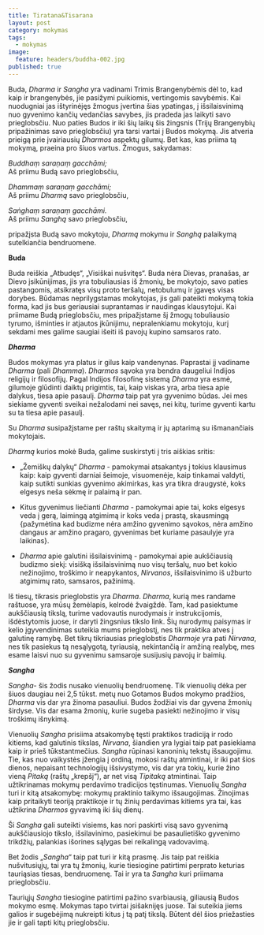 ```yaml
---
title: Tiratana&Tisarana
layout: post
category: mokymas
tags:
  - mokymas
image:
  feature: headers/buddha-002.jpg
published: true
---
```


Buda, *Dharma* ir *Sangha* yra vadinami Trimis Brangenybėmis dėl to, kad kaip ir brangenybės, jie pasižymi puikiomis, vertingomis savybėmis. Kai nuodugniai jas ištyrinėjęs žmogus įvertina šias ypatingas, į išsilaisvinimą nuo gyvenimo kančių vedančias savybes, jis pradeda jas laikyti savo prieglobsčiu. Nuo paties Budos ir iki šių laikų šis žingsnis (Trijų Brangenybių pripažinimas savo prieglobsčiu) yra tarsi vartai į Budos mokymą. Jis atveria prieigą prie įvairiausių *Dharmos* aspektų gilumų. Bet kas, kas priima tą mokymą, praeina pro šiuos vartus. 
Žmogus, sakydamas:

*Buddhaṃ saraṇaṃ gacchāmi;*  
Aš priimu Budą savo prieglobsčiu,  

*Dhammaṃ saraṇaṃ gacchāmi;*  
Aš priimu *Dharmą* savo prieglobsčiu,  

*Saṅghaṃ saraṇaṃ gacchāmi.*  
Aš priimu *Sanghą* savo prieglobsčiu,  

pripažįsta Budą savo mokytoju, *Dharmą* mokymu ir *Sanghą* palaikymą sutelkiančia bendruomene.
<!--break-->

**Buda**

Buda reiškia „Atbudęs“, „Visiškai nušvitęs“. Buda nėra Dievas, pranašas, ar Dievo įsikūnijimas, jis yra tobuliausias iš žmonių, be mokytojo, savo paties pastangomis, atsikratęs visų proto teršalų, netobulumų ir įgavęs visas dorybes. Būdamas neprilygstamas mokytojas, jis gali pateikti mokymą tokia forma, kad jis bus geriausiai suprantamas ir naudingas klausytojui. Kai priimame Budą prieglobsčiu, mes pripažįstame šį žmogų tobuliausio tyrumo, išminties ir atjautos įkūnijimu, nepralenkiamu mokytoju, kurį sekdami mes galime saugiai išeiti iš pavojų kupino samsaros rato.

**_Dharma_** 

Budos mokymas yra platus ir gilus kaip vandenynas. Paprastai jį vadiname *Dharma* (pali *Dhamma*). *Dharmos* sąvoka yra bendra daugeliui Indijos religijų ir filosofijų. Pagal Indijos filosofinę sistemą *Dharma* yra esmė, gilumoje glūdinti daiktų prigimtis, tai, kaip viskas yra, arba tiesa apie dalykus, tiesa apie pasaulį. *Dharma* taip pat yra gyvenimo būdas. Jei mes siekiame gyventi sveikai nežalodami nei savęs, nei kitų, turime gyventi kartu su ta tiesa apie pasaulį.

Su *Dharma* susipažįstame per raštų skaitymą ir jų aptarimą su išmanančiais mokytojais.

*Dharmą* kurios mokė Buda, galime suskirstyti į tris aiškias sritis:

* „Žemiškų dalykų“ *Dharma* - pamokymai atsakantys į tokius klausimus kaip: kaip gyventi darniai šeimoje, visuomenėje, kaip tinkamai valdyti, kaip sutikti sunkias gyvenimo akimirkas, kas yra tikra draugystė, koks elgesys neša sėkmę ir palaimą ir pan.

* Kitus gyvenimus liečianti *Dharma* - pamokymai apie tai, koks elgesys veda į gerą, laimingą atgimimą ir koks veda į prastą, skausmingą {pažymėtina kad budizme nėra amžino gyvenimo sąvokos, nėra amžino dangaus ar amžino pragaro, gyvenimas bet kuriame pasaulyje yra laikinas}.

* *Dharma* apie galutini išsilaisvinimą - pamokymai apie aukščiausią budizmo siekį: visišką išsilaisvinimą nuo visų teršalų, nuo bet kokio nežinojimo, troškimo ir neapykantos, *Nirvanos*, išsilaisvinimo iš užburto atgimimų rato, samsaros, pažinimą.

Iš tiesų, tikrasis prieglobstis yra *Dharma*. *Dharma*, kurią mes randame raštuose, yra mūsų žemėlapis, kelrodė žvaigždė. Tam, kad pasiektume aukščiausią tikslą, turime vadovautis nurodymais ir instrukcijomis, išdėstytomis juose, ir daryti žingsnius tikslo link. Šių nurodymų paisymas ir kelio įgyvendinimas suteikia mums prieglobstį, nes tik praktika atves į galutinę ramybę. Bet tikrų tikriausias prieglobstis *Dharmoje* yra pati *Nirvana*, nes tik pasiekus tą nesąlygotą, tyriausią, nekintančią ir amžiną realybę, mes esame laisvi nuo su gyvenimu samsaroje susijusių pavojų ir baimių.

**_Sangha_**

*Sangha*- šis žodis nusako vienuolių bendruomenę. Tik vienuolių dėka per šiuos daugiau nei 2,5 tūkst. metų nuo Gotamos Budos mokymo pradžios, *Dharma* vis dar yra žinoma pasauliui. Budos žodžiai vis dar gyvena žmonių širdyse. Vis dar esama žmonių, kurie sugeba pasiekti nežinojimo ir visų troškimų išnykimą.

Vienuolių *Sangha* prisiima atsakomybę tęsti praktikos tradiciją ir rodo kitiems, kad galutinis tikslas, *Nirvana*, šiandien yra lygiai taip pat pasiekiama kaip ir prieš tūkstantmečius. *Sangha* rūpinasi kanoninių tekstų išsaugojimu. Tie, kas nuo vaikystės įžengia į ordiną, mokosi raštų atmintinai, ir iki pat šios dienos, nepaisant technologijų išsivystymo, vis dar yra tokių, kurie žino vieną *Pitaką* (raštų „krepšį“), ar net visą *Tipitaką* atmintinai. Taip užtikrinamas mokymų perdavimo tradicijos tęstinumas. Vienuolių *Sangha* turi ir kitą atsakomybę: mokymų praktinio taikymo išsaugojimas. Žinojimas kaip pritaikyti teoriją praktikoje ir tų žinių perdavimas kitiems yra tai, kas užtikrina *Dharmos* gyvavimą iki šių dienų.

Ši *Sangha* gali suteikti visiems, kas nori paskirti visą savo gyvenimą aukščiausiojo tikslo, išsilavinimo, pasiekimui be pasaulietiško gyvenimo trikdžių, palankias išorines sąlygas bei reikalingą vadovavimą.

Bet žodis „*Sangha*“ taip pat turi ir kitą prasmę. Jis taip pat reiškia nušvitusiųjų, tai yra tų žmonių, kurie tiesiogine patirtimi perprato keturias tauriąsias tiesas, bendruomenę. Tai ir yra ta *Sangha* kuri priimama prieglobsčiu.

Tauriųjų *Sangha* tiesiogine patirtimi pažino svarbiausią, giliausią Budos mokymo esmę. Mokymas tapo tvirtai įsišaknijęs juose. Tai suteikia jiems galios ir sugebėjimą nukreipti kitus į tą patį tikslą. Būtent dėl šios priežasties jie ir gali tapti kitų prieglobsčiu.
